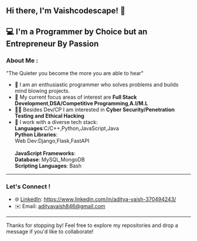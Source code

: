 ## Hi there, I'm Vaishcodescape! 👋
💻 **I'm a Programmer by Choice but an Entrepreneur By Passion**
---
### About Me :
"The Quieter you become the more you are able to hear"
- 🌟 I am an enthusiastic programmer who solves problems and builds mind blowing projects.
- 🚀 My current focus areas of interest are **Full Stack Development**,**DSA/Competitive Programming**,**A.I/M.L**
- 🥷🏻 Besides Dev/CP I am interested in **Cyber Security/Penetration Testing and Ethical Hacking**
- 🧰 I work with a diverse tech stack:   
  **Languages**:C/C++,Python,JavaScript,Java<br>
  **Python Libraries**:<br>
  Web Dev:Django,Flask,FastAPI <br><br>
  **JavaScript Frameworks**: <br>
  **Database**: MySQL,MongoDB<br>
  **Scripting Languages**: Bash<br>
---

### Let's Connect !

- 🌐 [LinkedIn](#): https://www.linkedin.com/in/aditya-vaish-370494243/
- ✉️ Email: adityavaish846@gmail.com  
---
Thanks for stopping by! Feel free to explore my repositories and drop a message if you'd like to collaborate!
